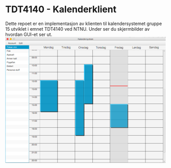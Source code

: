 # TDT4140 - Kalenderklient
Dette repoet er en implementasjon av klienten til kalendersystemet gruppe 15 utviklet i emnet TDT4140 ved NTNU. Under ser du skjermbilder av hvordan GUI-et ser ut.
![Screenshot](docs/screenshot.png)
